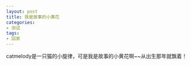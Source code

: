 ```yaml
--- 
layout: post 
title: 我是故事的小黄花
categories:
- 测试
tags:
- 回家
---
```


catmelody是一只猫的小旋律，可是我是故事的小黄花啊~~从出生那年就飘着！
